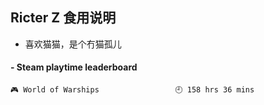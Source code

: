 ## Ricter Z 食用说明
- 喜欢猫猫，是个冇猫孤儿

<!-- steam-box start -->
#### - Steam playtime leaderboard
```text
🎮 World of Warships                 🕘 158 hrs 36 mins
```
<!-- Powered by https://github.com/YouEclipse/steam-box . -->
<!-- steam-box end -->
